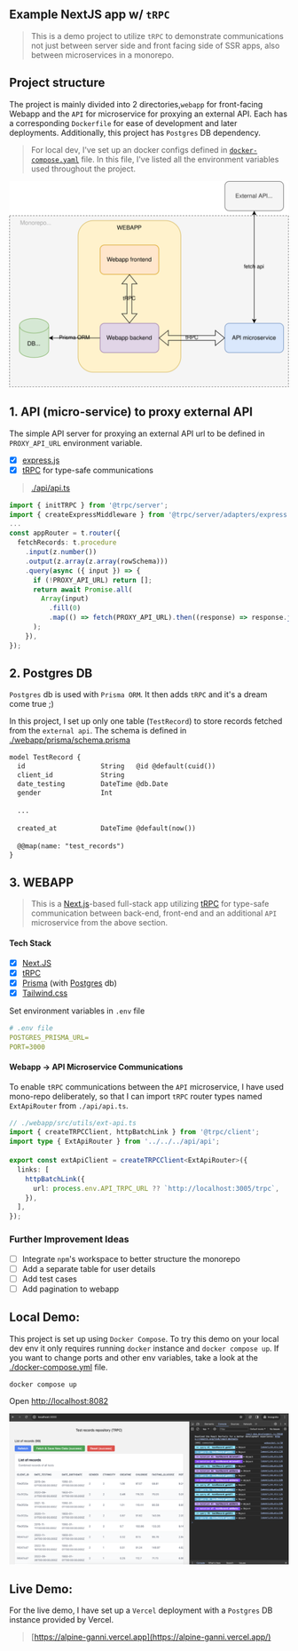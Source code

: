 ## Example NextJS app w/ `tRPC`

> This is a demo project to utilize `tRPC` to demonstrate communications not just between server side and front facing side of SSR apps, also between microservices in a monorepo.

## Project structure

The project is mainly divided into 2 directories,`webapp` for front-facing Webapp and the `API` for microservice for proxying an external API. Each has a corresponding `Dockerfile` for ease of development and later deployments. Additionally, this project has `Postgres` DB dependency.

> For local dev, I've set up an docker configs defined in [`docker-compose.yaml`](docker-compose.yml) file. In this file, I've listed all the environment variables used throughout the project.

<img src="./docs/project-structure.svg" alt="project-structure" style="zoom:80%;" />

## 1. API (micro-service) to proxy external API

The simple API server for proxying an external API url to be defined in `PROXY_API_URL` environment variable.

- [x] [express.js](https://expressjs.com/)
- [x] [tRPC](https://trpc.io/) for type-safe communications

> [./api/api.ts](./api/api.ts)

```ts
import { initTRPC } from '@trpc/server';
import { createExpressMiddleware } from '@trpc/server/adapters/express';
...
const appRouter = t.router({
  fetchRecords: t.procedure
    .input(z.number())
    .output(z.array(z.array(rowSchema)))
    .query(async ({ input }) => {
      if (!PROXY_API_URL) return [];
      return await Promise.all(
        Array(input)
          .fill(0)
          .map(() => fetch(PROXY_API_URL).then((response) => response.json()))
      );
    }),
});
```

## 2. Postgres DB

`Postgres` db is used with `Prisma ORM`. It then adds `tRPC` and it's a dream come true ;)

In this project, I set up only one table (`TestRecord`) to store records fetched from the `external api`. The schema is defined in [./webapp/prisma/schema.prisma](./webapp/prisma/schema.prisma)

```schema.prisma
model TestRecord {
  id                   String   @id @default(cuid())
  client_id            String
  date_testing         DateTime @db.Date
  gender               Int

  ...

  created_at           DateTime @default(now())

  @@map(name: "test_records")
}
```

## 3. WEBAPP

> This is a [Next.js](https://nextjs.org/)-based full-stack app utilizing [tRPC](https://trpc.io/) for type-safe communication between back-end, front-end and an additional `API` microservice from the above section.

#### Tech Stack

- [x] [Next.JS](https://nextjs.org/)
- [x] [tRPC](https://trpc.io/)
- [x] [Prisma](https://www.prisma.io/) (with [Postgres](https://www.postgresql.org/) db)
- [x] [Tailwind.css](https://tailwindcss.com/)

Set environment variables in `.env` file

```yaml
# .env file
POSTGRES_PRISMA_URL=
PORT=3000
```

#### Webapp -> API Microservice Communications

To enable `tRPC` communications between the `API` microservice, I have used mono-repo deliberately, so that I can import `tRPC` router types named `ExtApiRouter` from `./api/api.ts`.

```ts
// ./webapp/src/utils/ext-api.ts
import { createTRPCClient, httpBatchLink } from '@trpc/client';
import type { ExtApiRouter } from '../../../api/api';

export const extApiClient = createTRPCClient<ExtApiRouter>({
  links: [
    httpBatchLink({
      url: process.env.API_TRPC_URL ?? `http://localhost:3005/trpc`,
    }),
  ],
});
```

### Further Improvement Ideas

- [ ] Integrate `npm`'s workspace to better structure the monorepo
- [ ] Add a separate table for user details
- [ ] Add test cases
- [ ] Add pagination to webapp

## Local Demo:

This project is set up using `Docker Compose`.
To try this demo on your local dev env it only requires running `docker` instance and `docker compose up`.
If you want to change ports and other env variables, take a look at the [./docker-compose.yml](./docker-compose.yml) file.

```bash
docker compose up
```

Open [http://localhost:8082](http://localhost:8082)

<img src="./docs/screenshot.png"/>

## Live Demo:

For the live demo, I have set up a `Vercel` deployment with a `Postgres` DB instance provided by Vercel.

> [https://alpine-ganni.vercel.app](https://alpine-ganni.vercel.app/)
